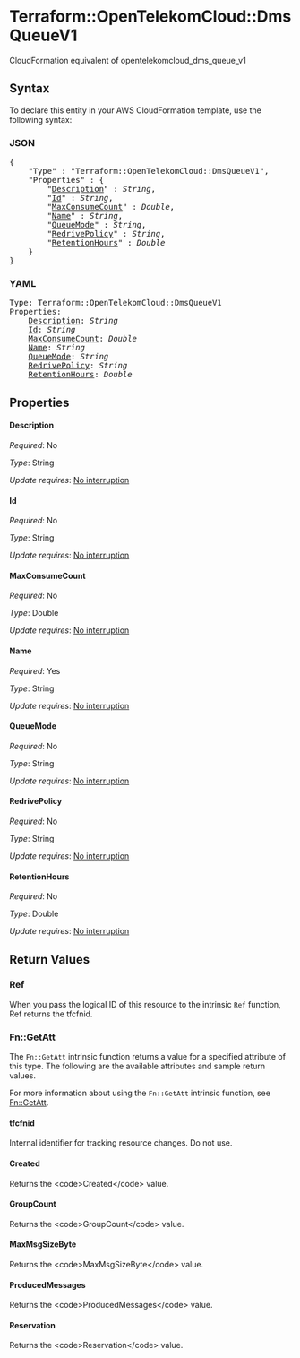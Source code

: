 # Terraform::OpenTelekomCloud::DmsQueueV1

CloudFormation equivalent of opentelekomcloud_dms_queue_v1

## Syntax

To declare this entity in your AWS CloudFormation template, use the following syntax:

### JSON

<pre>
{
    "Type" : "Terraform::OpenTelekomCloud::DmsQueueV1",
    "Properties" : {
        "<a href="#description" title="Description">Description</a>" : <i>String</i>,
        "<a href="#id" title="Id">Id</a>" : <i>String</i>,
        "<a href="#maxconsumecount" title="MaxConsumeCount">MaxConsumeCount</a>" : <i>Double</i>,
        "<a href="#name" title="Name">Name</a>" : <i>String</i>,
        "<a href="#queuemode" title="QueueMode">QueueMode</a>" : <i>String</i>,
        "<a href="#redrivepolicy" title="RedrivePolicy">RedrivePolicy</a>" : <i>String</i>,
        "<a href="#retentionhours" title="RetentionHours">RetentionHours</a>" : <i>Double</i>
    }
}
</pre>

### YAML

<pre>
Type: Terraform::OpenTelekomCloud::DmsQueueV1
Properties:
    <a href="#description" title="Description">Description</a>: <i>String</i>
    <a href="#id" title="Id">Id</a>: <i>String</i>
    <a href="#maxconsumecount" title="MaxConsumeCount">MaxConsumeCount</a>: <i>Double</i>
    <a href="#name" title="Name">Name</a>: <i>String</i>
    <a href="#queuemode" title="QueueMode">QueueMode</a>: <i>String</i>
    <a href="#redrivepolicy" title="RedrivePolicy">RedrivePolicy</a>: <i>String</i>
    <a href="#retentionhours" title="RetentionHours">RetentionHours</a>: <i>Double</i>
</pre>

## Properties

#### Description

_Required_: No

_Type_: String

_Update requires_: [No interruption](https://docs.aws.amazon.com/AWSCloudFormation/latest/UserGuide/using-cfn-updating-stacks-update-behaviors.html#update-no-interrupt)

#### Id

_Required_: No

_Type_: String

_Update requires_: [No interruption](https://docs.aws.amazon.com/AWSCloudFormation/latest/UserGuide/using-cfn-updating-stacks-update-behaviors.html#update-no-interrupt)

#### MaxConsumeCount

_Required_: No

_Type_: Double

_Update requires_: [No interruption](https://docs.aws.amazon.com/AWSCloudFormation/latest/UserGuide/using-cfn-updating-stacks-update-behaviors.html#update-no-interrupt)

#### Name

_Required_: Yes

_Type_: String

_Update requires_: [No interruption](https://docs.aws.amazon.com/AWSCloudFormation/latest/UserGuide/using-cfn-updating-stacks-update-behaviors.html#update-no-interrupt)

#### QueueMode

_Required_: No

_Type_: String

_Update requires_: [No interruption](https://docs.aws.amazon.com/AWSCloudFormation/latest/UserGuide/using-cfn-updating-stacks-update-behaviors.html#update-no-interrupt)

#### RedrivePolicy

_Required_: No

_Type_: String

_Update requires_: [No interruption](https://docs.aws.amazon.com/AWSCloudFormation/latest/UserGuide/using-cfn-updating-stacks-update-behaviors.html#update-no-interrupt)

#### RetentionHours

_Required_: No

_Type_: Double

_Update requires_: [No interruption](https://docs.aws.amazon.com/AWSCloudFormation/latest/UserGuide/using-cfn-updating-stacks-update-behaviors.html#update-no-interrupt)

## Return Values

### Ref

When you pass the logical ID of this resource to the intrinsic `Ref` function, Ref returns the tfcfnid.

### Fn::GetAtt

The `Fn::GetAtt` intrinsic function returns a value for a specified attribute of this type. The following are the available attributes and sample return values.

For more information about using the `Fn::GetAtt` intrinsic function, see [Fn::GetAtt](https://docs.aws.amazon.com/AWSCloudFormation/latest/UserGuide/intrinsic-function-reference-getatt.html).

#### tfcfnid

Internal identifier for tracking resource changes. Do not use.

#### Created

Returns the &lt;code&gt;Created&lt;/code&gt; value.

#### GroupCount

Returns the &lt;code&gt;GroupCount&lt;/code&gt; value.

#### MaxMsgSizeByte

Returns the &lt;code&gt;MaxMsgSizeByte&lt;/code&gt; value.

#### ProducedMessages

Returns the &lt;code&gt;ProducedMessages&lt;/code&gt; value.

#### Reservation

Returns the &lt;code&gt;Reservation&lt;/code&gt; value.

